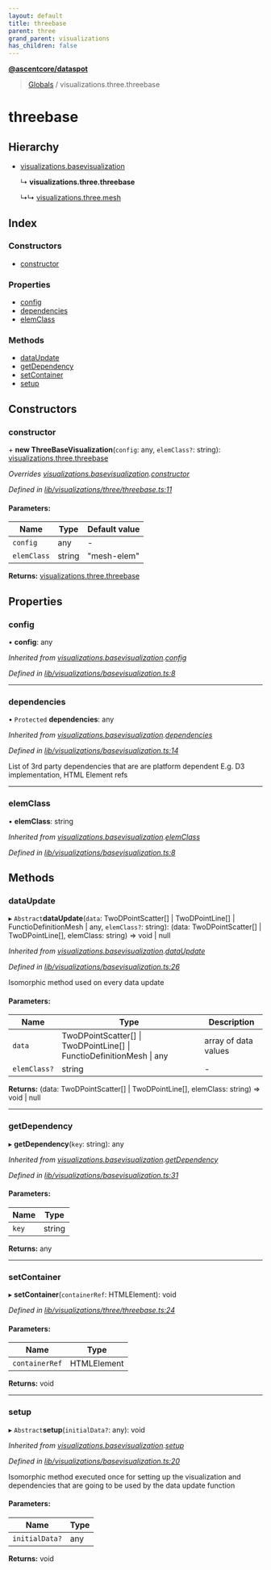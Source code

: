 ```yaml
---
layout: default
title: threebase
parent: three
grand_parent: visualizations
has_children: false
---
```


**[@ascentcore/dataspot](../README.md)**

> [Globals](../globals.md) / visualizations.three.threebase

# threebase

## Hierarchy

* [visualizations.basevisualization](visualizations_basevisualization.md)

  ↳ **visualizations.three.threebase**

  ↳↳ [visualizations.three.mesh](visualizations_three_mesh.md)

## Index

### Constructors

* [constructor](visualizations_three_threebase.md#constructor)

### Properties

* [config](visualizations_three_threebase.md#config)
* [dependencies](visualizations_three_threebase.md#dependencies)
* [elemClass](visualizations_three_threebase.md#elemclass)

### Methods

* [dataUpdate](visualizations_three_threebase.md#dataupdate)
* [getDependency](visualizations_three_threebase.md#getdependency)
* [setContainer](visualizations_three_threebase.md#setcontainer)
* [setup](visualizations_three_threebase.md#setup)

## Constructors

### constructor

\+ **new ThreeBaseVisualization**(`config`: any, `elemClass?`: string): [visualizations.three.threebase](visualizations_three_threebase.md)

*Overrides [visualizations.basevisualization](visualizations_basevisualization.md).[constructor](visualizations_basevisualization.md#constructor)*

*Defined in [lib/visualizations/three/threebase.ts:11](https://github.com/ascentcore/dataspot/blob/46219f5/lib/visualizations/three/threebase.ts#L11)*

#### Parameters:

Name | Type | Default value |
------ | ------ | ------ |
`config` | any | - |
`elemClass` | string | "mesh-elem" |

**Returns:** [visualizations.three.threebase](visualizations_three_threebase.md)

## Properties

### config

•  **config**: any

*Inherited from [visualizations.basevisualization](visualizations_basevisualization.md).[config](visualizations_basevisualization.md#config)*

*Defined in [lib/visualizations/basevisualization.ts:8](https://github.com/ascentcore/dataspot/blob/46219f5/lib/visualizations/basevisualization.ts#L8)*

___

### dependencies

• `Protected` **dependencies**: any

*Inherited from [visualizations.basevisualization](visualizations_basevisualization.md).[dependencies](visualizations_basevisualization.md#dependencies)*

*Defined in [lib/visualizations/basevisualization.ts:14](https://github.com/ascentcore/dataspot/blob/46219f5/lib/visualizations/basevisualization.ts#L14)*

List of 3rd party dependencies that are are platform dependent
E.g. D3 implementation, HTML Element refs

___

### elemClass

•  **elemClass**: string

*Inherited from [visualizations.basevisualization](visualizations_basevisualization.md).[elemClass](visualizations_basevisualization.md#elemclass)*

*Defined in [lib/visualizations/basevisualization.ts:8](https://github.com/ascentcore/dataspot/blob/46219f5/lib/visualizations/basevisualization.ts#L8)*

## Methods

### dataUpdate

▸ `Abstract`**dataUpdate**(`data`: TwoDPointScatter[] \| TwoDPointLine[] \| FunctioDefinitionMesh \| any, `elemClass?`: string): (data: TwoDPointScatter[] \| TwoDPointLine[], elemClass: string) => void \| null

*Inherited from [visualizations.basevisualization](visualizations_basevisualization.md).[dataUpdate](visualizations_basevisualization.md#dataupdate)*

*Defined in [lib/visualizations/basevisualization.ts:26](https://github.com/ascentcore/dataspot/blob/46219f5/lib/visualizations/basevisualization.ts#L26)*

Isomorphic method used on every data update

#### Parameters:

Name | Type | Description |
------ | ------ | ------ |
`data` | TwoDPointScatter[] \| TwoDPointLine[] \| FunctioDefinitionMesh \| any | array of data values  |
`elemClass?` | string | - |

**Returns:** (data: TwoDPointScatter[] \| TwoDPointLine[], elemClass: string) => void \| null

___

### getDependency

▸ **getDependency**(`key`: string): any

*Inherited from [visualizations.basevisualization](visualizations_basevisualization.md).[getDependency](visualizations_basevisualization.md#getdependency)*

*Defined in [lib/visualizations/basevisualization.ts:31](https://github.com/ascentcore/dataspot/blob/46219f5/lib/visualizations/basevisualization.ts#L31)*

#### Parameters:

Name | Type |
------ | ------ |
`key` | string |

**Returns:** any

___

### setContainer

▸ **setContainer**(`containerRef`: HTMLElement): void

*Defined in [lib/visualizations/three/threebase.ts:24](https://github.com/ascentcore/dataspot/blob/46219f5/lib/visualizations/three/threebase.ts#L24)*

#### Parameters:

Name | Type |
------ | ------ |
`containerRef` | HTMLElement |

**Returns:** void

___

### setup

▸ `Abstract`**setup**(`initialData?`: any): void

*Inherited from [visualizations.basevisualization](visualizations_basevisualization.md).[setup](visualizations_basevisualization.md#setup)*

*Defined in [lib/visualizations/basevisualization.ts:20](https://github.com/ascentcore/dataspot/blob/46219f5/lib/visualizations/basevisualization.ts#L20)*

Isomorphic method executed once for setting up the visualization and dependencies
that are going to be used by the data update function

#### Parameters:

Name | Type |
------ | ------ |
`initialData?` | any |

**Returns:** void
